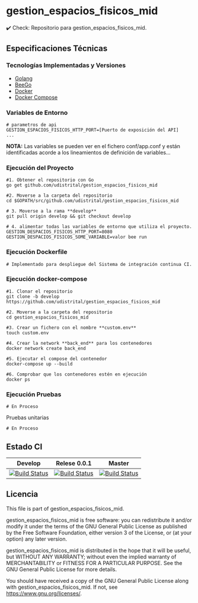 
# gestion_espacios_fisicos_mid
:heavy_check_mark: Check: Repositorio para gestion_espacios_fisicos_mid.

## Especificaciones Técnicas

### Tecnologías Implementadas y Versiones
* [Golang](https://github.com/udistrital/introduccion_oas/blob/master/instalacion_de_herramientas/golang.md)
* [BeeGo](https://github.com/udistrital/introduccion_oas/blob/master/instalacion_de_herramientas/beego.md)
* [Docker](https://docs.docker.com/engine/install/ubuntu/)
* [Docker Compose](https://docs.docker.com/compose/)


### Variables de Entorno
```shell
# parametros de api
GESTION_ESPACIOS_FISICOS_HTTP_PORT=[Puerto de exposición del API]
...
```
**NOTA:** Las variables se pueden ver en el fichero conf/app.conf y están identificadas acorde a los lineamientos de definición de variables...

### Ejecución del Proyecto
```shell
#1. Obtener el repositorio con Go
go get github.com/udistrital/gestion_espacios_fisicos_mid

#2. Moverse a la carpeta del repositorio
cd $GOPATH/src/github.com/udistrital/gestion_espacios_fisicos_mid

# 3. Moverse a la rama **develop**
git pull origin develop && git checkout develop

# 4. alimentar todas las variables de entorno que utiliza el proyecto.
GESTION_DESPACIOS_FISICOS_HTTP_PORT=8080 GESTION_DESPACIOS_FISICOS_SOME_VARIABLE=valor bee run
```

### Ejecución Dockerfile
```shell
# Implementado para despliegue del Sistema de integración continua CI.
```

### Ejecución docker-compose
```shell
#1. Clonar el repositorio
git clone -b develop https://github.com/udistrital/gestion_espacios_fisicos_mid

#2. Moverse a la carpeta del repositorio
cd gestion_espacios_fisicos_mid

#3. Crear un fichero con el nombre **custom.env**
touch custom.env

#4. Crear la network **back_end** para los contenedores
docker network create back_end

#5. Ejecutar el compose del contenedor
docker-compose up --build

#6. Comprobar que los contenedores estén en ejecución
docker ps
```

### Ejecución Pruebas
```shell
# En Proceso
```

Pruebas unitarias
```shell
# En Proceso
```
## Estado CI


| Develop | Relese 0.0.1 | Master |
| -- | -- | -- |
| [![Build Status](https://hubci.portaloas.udistrital.edu.co/api/badges/udistrital/gestion_espacios_fisicos_mid/status.svg?ref=refs/heads/develop)](https://hubci.portaloas.udistrital.edu.co/udistrital/gestion_espacios_fisicos_mid) | [![Build Status](https://hubci.portaloas.udistrital.edu.co/api/badges/udistrital/gestion_espacios_fisicos_mid/status.svg?ref=refs/heads/release/0.0.1)](https://hubci.portaloas.udistrital.edu.co/udistrital/gestion_espacios_fisicos_mid) | [![Build Status](https://hubci.portaloas.udistrital.edu.co/api/badges/udistrital/gestion_espacios_fisicos_mid/status.svg)](https://hubci.portaloas.udistrital.edu.co/udistrital/gestion_espacios_fisicos_mid) |


## Licencia

This file is part of gestion_espacios_fisicos_mid.

gestion_espacios_fisicos_mid is free software: you can redistribute it and/or modify it under the terms of the GNU General Public License as published by the Free Software Foundation, either version 3 of the License, or (at your option) any later version.

gestion_espacios_fisicos_mid is distributed in the hope that it will be useful, but WITHOUT ANY WARRANTY; without even the implied warranty of MERCHANTABILITY or FITNESS FOR A PARTICULAR PURPOSE. See the GNU General Public License for more details.

You should have received a copy of the GNU General Public License along with gestion_espacios_fisicos_mid. If not, see https://www.gnu.org/licenses/.
